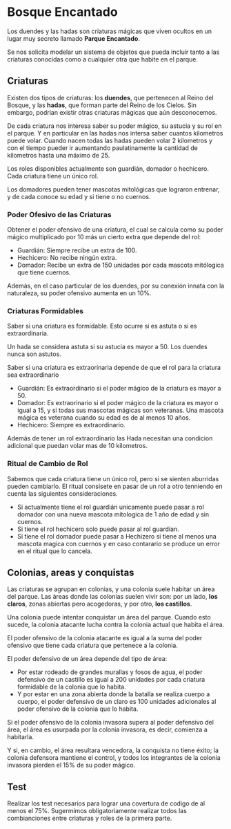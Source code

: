 # Bosque Encantado

Los duendes y las hadas son criaturas mágicas que viven ocultos en un lugar muy secreto llamado **Parque Encantado**. 

Se nos solicita modelar un sistema de objetos que pueda incluir tanto a las criaturas conocidas como a cualquier otra que habite en el parque.

## Criaturas

Existen dos tipos de criaturas: los **duendes**, que pertenecen al Reino del Bosque, y las **hadas**, que forman parte del Reino de los Cielos. Sin embargo, podrían existir otras criaturas mágicas que aún desconocemos.

 De cada criatura nos interesa saber su poder mágico, su astucia y su rol en el parque. Y en particular en las hadas nos intersa saber cuantos kilometros puede volar. Cuando nacen todas las hadas pueden volar 2 kilometros y con el tiempo pueder ir aumentando paulatinamente la cantidad de kilometros hasta una máximo de 25.

 Los roles disponibles actualmente son guardián, domador o hechicero. Cada criatura tiene un único rol. 
 
 Los domadores pueden tener mascotas mitológicas que lograron entrenar, y de cada conoce su edad y si tiene o no cuernos.

 
 ### Poder Ofesivo de las Criaturas
Obtener el poder ofensivo de una criatura, el cual se calcula como su poder mágico multiplicado por 10 más un cierto extra que depende del rol:

- Guardián: Siempre recibe un extra de 100.
- Hechicero: No recibe ningún extra. 
- Domador: Recibe un extra de 150 unidades por cada mascota mitólogica que tiene cuernos.

Además, en el caso particular de los duendes, por su conexión innata con la naturaleza, su poder ofensivo aumenta en un 10%.

### Criaturas Formidables
Saber si una criatura es formidable. Esto ocurre si es astuta o si es extraordinaria. 

Un hada se considera astuta si su astucia es mayor a 50. Los duendes nunca son astutos. 

Saber si una criatura es extraorinaria depende de que el rol para la criatura sea extraordinario
- Guardián: Es extraordinario si el poder mágico de la criatura es mayor a 50.
- Domador: Es extraorinario si el poder mágico de la criatura es mayor o igual a 15, y si todas sus mascotas mágicas son veteranas. Una mascota mágica es veterana cuando su edad es de al menos 10 años.
- Hechicero: Siempre es extraordinario.

Además de tener un rol extraordinario las Hada necesitan una condicion adicional que puedan volar mas de 10 kilometros.

### Ritual de Cambio de Rol

Sabemos que cada criatura tiene un único rol, pero si se sienten aburridas pueden cambiarlo. El ritual consisete en pasar de un rol a otro tenniendo en cuenta las siguientes consideraciones.
- Si actualmente tiene el rol guardián unicamente puede pasar a rol domador con una nueva mascota mítologica de 1 año de edad y sin cuernos.
- Si tiene el rol hechicero solo puede pasar al rol guardían.
- Si tiene el rol domador puede pasar a Hechizero si tiene al menos una mascota magica con cuernos y en caso contarario se produce un error en el ritual que lo cancela.


## Colonias, areas y conquistas

Las criaturas se agrupan en colonias, y una colonia suele habitar un área del parque. Las áreas donde las colonias suelen vivir son: por un lado, **los claros**, zonas abiertas pero acogedoras, y por otro, **los castillos**.

Una colonia puede intentar conquistar un área del parque. Cuando esto sucede, la colonia atacante lucha contra la colonia actual que habita el área.

El poder ofensivo de la colonia atacante es igual a la suma del poder ofensivo que tiene cada criatura que pertenece a la colonia.

El poder defensivo de un área depende del tipo de área:

- Por estar rodeado de grandes murallas y fosos de agua, el poder defensivo de un castillo es igual a 200 unidades por cada criatura formidable de la colonia que lo habita.
- Y por estar en una zona abierta donde la batalla se realiza cuerpo a cuerpo, el poder defensivo de un claro es 100 unidades adicionales al poder ofensivo de la colonia que lo habita.

Si el poder ofensivo de la colonia invasora supera al poder defensivo del área, el área es usurpada por la colonia invasora, es decir, comienza a habitarla. 

Y si, en cambio, el área resultara vencedora, la conquista no tiene éxito; la colonia defensora mantiene el control, y todos los integrantes de la colonia invasora pierden el 15% de su poder mágico.

## Test
Realizar los test necesarios para lograr una covertura de codigo de al menos el 75%. Sugermimos obligatoriamente realizar todos las combianciones entre criaturas y roles de la primera parte.
